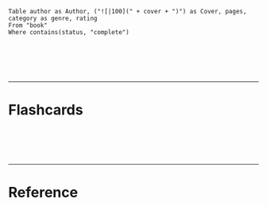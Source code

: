 
```dataview
Table author as Author, ("![|100](" + cover + ")") as Cover, pages, category as genre, rating
From "book"
Where contains(status, "complete")
```

# ‌
---
# Flashcards


# ‌
---
# Reference
